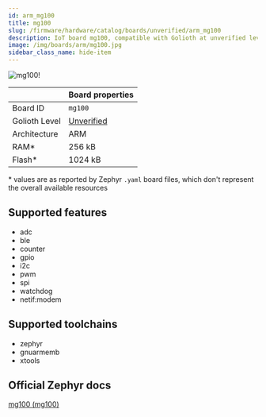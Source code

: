 ```yaml
---
id: arm_mg100
title: mg100
slug: /firmware/hardware/catalog/boards/unverified/arm_mg100
description: IoT board mg100, compatible with Golioth at unverified level.
image: /img/boards/arm/mg100.jpg
sidebar_class_name: hide-item
---
```


[//]: # (This is an auto-generated file, do not edit! Changes to it will be lost upon re-generation)

![mg100!](/img/boards/arm/mg100.jpg "mg100")

|                | Board properties     |
| -------------  | -------------------- |
| Board ID       | `mg100` |
| Golioth Level  | [Unverified](/firmware/hardware#unverified-boards) |
| Architecture   | ARM |
| RAM*           | 256 kB |
| Flash*         | 1024 kB |

\* values are as reported by Zephyr `.yaml` board files, which don't represent the overall available resources



## Supported features

* adc
* ble
* counter
* gpio
* i2c
* pwm
* spi
* watchdog
* netif:modem

## Supported toolchains

* zephyr
* gnuarmemb
* xtools

## Official Zephyr docs

[mg100 (mg100)](https://docs.zephyrproject.org/3.6.0/boards/arm/mg100/doc/index.html)
